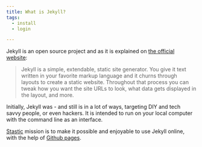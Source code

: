 ```yaml
---
title: What is Jekyll?
tags:
  - install
  - login

---
```

Jekyll is an open source project and as it is explained on [the official website](https://jekyllrb.com/):

> Jekyll is a simple, extendable, static site generator. You give it text written in your favorite markup language and it churns through layouts to create a static website. Throughout that process you can tweak how you want the site URLs to look, what data gets displayed in the layout, and more.

Initially, Jekyll was - and still is in a lot of ways, targeting DIY and tech savvy people, or even hackers. It is intended to run on your local computer with the command line as an interface.

[Stastic](https://stastic.net) mission is to make it possible and enjoyable to use Jekyll online, with the help of [Github pages](https://pages.github.com/).

